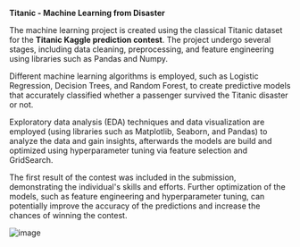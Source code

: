 **Titanic - Machine Learning from Disaster**

The machine learning project is created using the classical Titanic dataset for the **Titanic Kaggle prediction contest**. The project undergo several stages, including data cleaning, preprocessing, and feature engineering using libraries such as Pandas and Numpy.

Different machine learning algorithms is employed, such as Logistic Regression, Decision Trees, and Random Forest, to create predictive models that accurately classified whether a passenger survived the Titanic disaster or not.

Exploratory data analysis (EDA) techniques and data visualization are employed (using libraries such as Matplotlib, Seaborn, and Pandas) to analyze the data and gain insights, afterwards the models are build and optimized using hyperparameter tuning via feature selection and GridSearch.

The first result of the contest was included in the submission, demonstrating the individual's skills and efforts. Further optimization of the models, such as feature engineering and hyperparameter tuning, can potentially improve the accuracy of the predictions and increase the chances of winning the contest.

![image](https://user-images.githubusercontent.com/116590327/233677851-79155abb-4852-4063-809d-eea0db569f3a.png)

